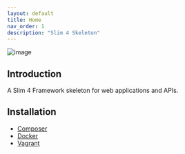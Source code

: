 ```yaml
---
layout: default
title: Home
nav_order: 1
description: "Slim 4 Skeleton"
---
```


![image](https://user-images.githubusercontent.com/781074/67564463-4a102980-f723-11e9-9202-5e1d1641d06c.png)


## Introduction

A Slim 4 Framework skeleton for web applications and APIs.

## Installation

* [Composer](setup/composer.md)
* [Docker](setup/docker.md)
* [Vagrant](setup/vagrant.md)
